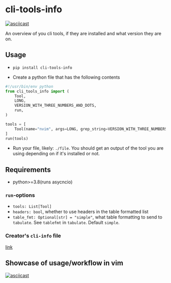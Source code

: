 # cli-tools-info

[![asciicast](https://asciinema.org/a/WUtnWUkMnrm5NyQ0Gi0c1CaHu.svg)](https://asciinema.org/a/WUtnWUkMnrm5NyQ0Gi0c1CaHu)

An overview of you cli tools, if they are installed and what version they are on.

## Usage
* `pip install cli-tools-info`

* Create a python file that has the following contents

```python
#!/usr/bin/env python
from cli_tools_info import (
    Tool,
    LONG,
    VERSION_WITH_THREE_NUMBERS_AND_DOTS,
    run,
)

tools = [
    Tool(name="nvim", args=LONG, grep_string=VERSION_WITH_THREE_NUMBERS_AND_DOTS),
]
run(tools)
```

* Run your file, likely: `./file`. You should get an output of the tool you are using depending on if it's installed or not.

## Requirements
* python>=3.8(runs asycncio)

### `run`-options
* `tools: List[Tool]`
* `headers: bool`, whether to use headers in the table formatted list
* `table_fmt: Optional[str] = "simple"`, what table formatting to send to `tabulate`. See `tablefmt` in `tabulate`. Default `simple`.

### Creator's `cli-info` file
[link](https://github.com/Lilja/dotfiles/blob/master/bin/cli-info)

## Showcase of usage/workflow in vim
[![asciicast](https://asciinema.org/a/538827.svg)](https://asciinema.org/a/538827)
